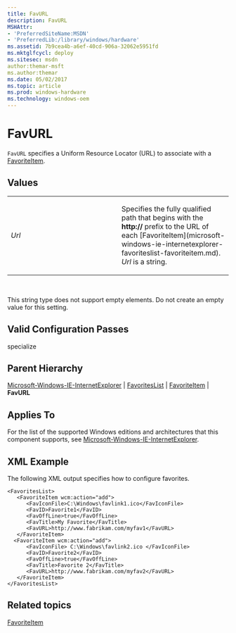 ```yaml
---
title: FavURL
description: FavURL
MSHAttr:
- 'PreferredSiteName:MSDN'
- 'PreferredLib:/library/windows/hardware'
ms.assetid: 7b9cea4b-a6ef-40cd-906a-32062e5951fd
ms.mktglfcycl: deploy
ms.sitesec: msdn
author:themar-msft
ms.author:themar
ms.date: 05/02/2017
ms.topic: article
ms.prod: windows-hardware
ms.technology: windows-oem
---
```


# FavURL


`FavURL` specifies a Uniform Resource Locator (URL) to associate with a [FavoriteItem](microsoft-windows-ie-internetexplorer-favoriteslist-favoriteitem.md).

## Values


<table>
<colgroup>
<col width="50%" />
<col width="50%" />
</colgroup>
<tbody>
<tr class="odd">
<td><p><em>Url</em></p></td>
<td><p>Specifies the fully qualified path that begins with the <strong>http://</strong> prefix to the URL of each [FavoriteItem](microsoft-windows-ie-internetexplorer-favoriteslist-favoriteitem.md). <em>Url</em> is a string.</p></td>
</tr>
</tbody>
</table>

 

This string type does not support empty elements. Do not create an empty value for this setting.

## Valid Configuration Passes


specialize

## Parent Hierarchy


[Microsoft-Windows-IE-InternetExplorer](microsoft-windows-ie-internetexplorer.md) | [FavoritesList](microsoft-windows-ie-internetexplorer-favoriteslist.md) | [FavoriteItem](microsoft-windows-ie-internetexplorer-favoriteslist-favoriteitem.md) | **FavURL**

## Applies To


For the list of the supported Windows editions and architectures that this component supports, see [Microsoft-Windows-IE-InternetExplorer](microsoft-windows-ie-internetexplorer.md).

## XML Example


The following XML output specifies how to configure favorites.

```
<FavoritesList>
   <FavoriteItem wcm:action="add">
      <FavIconFile>C:\Windows\favlink1.ico</FavIconFile>
      <FavID>Favorite1</FavID>
      <FavOffLine>true</FavOffLine>
      <FavTitle>My Favorite</FavTitle>
      <FavURL>http://www.fabrikam.com/myfav1</FavURL>
   </FavoriteItem>
  <FavoriteItem wcm:action="add">
      <FavIconFile> C:\Windows\favlink2.ico </FavIconFile>
      <FavID>Favorite2</FavID>
      <FavOffLine>true</FavOffLine>
      <FavTitle>Favorite 2</FavTitle>
      <FavURL>http://www.fabrikam.com/myfav2</FavURL>
   </FavoriteItem>
</FavoritesList>
```

## Related topics


[FavoriteItem](microsoft-windows-ie-internetexplorer-favoriteslist-favoriteitem.md)

 

 







